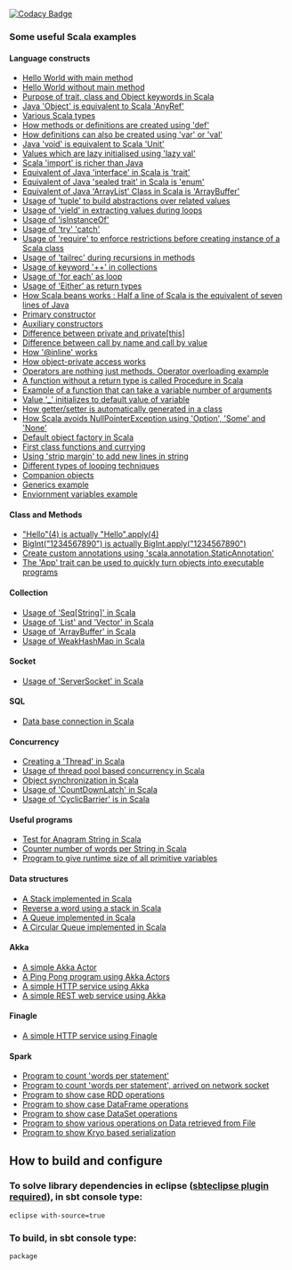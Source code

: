 [![Codacy Badge](https://api.codacy.com/project/badge/Grade/507e7b65e6794888b4a89a6682db0287)](https://www.codacy.com/app/inbravo/scala-src?utm_source=github.com&amp;utm_medium=referral&amp;utm_content=inbravo/scala-src&amp;utm_campaign=Badge_Grade)

### Some useful Scala examples

#### Language constructs
-  [Hello World with main method][HelloWorld.md]
-  [Hello World without main method][HelloWorldWithoutMain.md]
-  [Purpose of trait, class and Object keywords in Scala][ClassObjectTest.md]
-  [Java 'Object' is equivalent to Scala 'AnyRef'][VarArgsTest.md]
-  [Various Scala types][ValuesTest.md]
-  [How methods or definitions are created using 'def'][MethodTest.md]
-  [How definitions can also be created using 'var' or 'val'][VarAndValTest.md]
-  [Java 'void' is equivalent to Scala 'Unit'][MathOpsTest.md]
-  [Values which are lazy initialised using 'lazy val'][LazyValTest.md]
-  [Scala 'import' is richer than Java][ImportTest.md]
-  [Equivalent of Java 'interface' in Scala is 'trait'][MultipleTraitTest.md]
-  [Equivalent of Java 'sealed trait' in Scala is 'enum'][SealedTraitTest.md]
-  [Equivalent of Java 'ArrayList' Class in Scala is 'ArrayBuffer'][ArrayBufferTest.md]
-  [Usage of 'tuple' to build abstractions over related values][TupleTest.md]
-  [Usage of 'yield' in extracting values during loops][YieldTest.md]
-  [Usage of 'isInstanceOf'][InstanceOfTest.md]
-  [Usage of 'try' 'catch'][TryCatchTest.md]
-  [Usage of 'require' to enforce restrictions before creating instance of a Scala class][RequireTest.md]
-  [Usage of 'tailrec' during recursions in methods][FactorialTest.md]
-  [Usage of keyword '++' in collections][StringsTest.md]
-  [Usage of 'for each' as loop][ForEachTest.md]
-  [Usage of 'Either' as return types][EitherTest.md]
-  [How Scala beans works : Half a line of Scala is the equivalent of seven lines of Java][PrimaryConstructorTest.md]
-  [Primary constructor][PrimaryConstructorTest.md]
-  [Auxiliary constructors][AuxiliaryConstructorsTest.md]
-  [Difference between private and private[this]][ObjectPrivateAccess.md]
-  [Difference between call by name and call by value][CallByNameAndValueTest.md]
-  [How '@inline' works][MethodInlineTest.md]
-  [How object-private access works][ObjectPrivateAccess.md]
-  [Operators are nothing just methods. Operator overloading example][OperatorsAreMethods.md]
-  [A function without a return type is called Procedure in Scala][ProcedureTest.md]
-  [Example of a function that can take a variable number of arguments][VarArgsTest.md]
-  [Value '_' initializes to default value of variable][MutatorTest.md]
-  [How getter/setter is automatically generated in a class][MutatorTest.md]
-  [How Scala avoids NullPointerException using 'Option', 'Some' and 'None'][SomeNoneOptionTest.md]
-  [Default object factory in Scala][ObjectFactoryTest.md]
-  [First class functions and currying][FirstClassFuncTest.md]
-  [Using 'strip margin' to add new lines in string][CustomerRestService.md]
-  [Different types of looping techniques][LoopTest.md]
-  [Companion objects][CompanionObjectTest.md]
-  [Generics example][GenericsTest.md]
-  [Enviornment variables example][EnvironmentVarTest.md]

#### Class and Methods
-  ["Hello"(4) is actually "Hello".apply(4)][MathOpsTest.md]
-  [BigInt("1234567890") is actually BigInt.apply("1234567890")][MathOpsTest.md]
-  [Create custom annotations using 'scala.annotation.StaticAnnotation'][AnnotationTest.md]
-  [The 'App' trait can be used to quickly turn objects into executable programs][EitherTest.md]

#### Collection
-  [Usage of 'Seq[String]' in Scala][SeqOfStringsTest.md]
-  [Usage of 'List' and 'Vector' in Scala][ListTest.md]
-  [Usage of 'ArrayBuffer' in Scala][ArrayBufferTest.md]
-  [Usage of WeakHashMap in Scala][WeakHashMapTest.md]

#### Socket
-  [Usage of 'ServerSocket' in Scala][NetworkService.md]

#### SQL
-  [Data base connection in Scala][JDBCTest.md]

#### Concurrency
-  [Creating a 'Thread' in Scala][ThreadTest.md]
-  [Usage of thread pool based concurrency in Scala][NetworkService.md]
-  [Object synchronization in Scala][WeakHashMapTest.md]
-  [Usage of 'CountDownLatch' in Scala][CountDownLatchTest.md]
-  [Usage of 'CyclicBarrier' is in Scala][CyclicBarrierTest.md]

#### Useful programs
-  [Test for Anagram String in Scala][Anagram.md]
-  [Counter number of words per String in Scala][WordFrequency.md]
-  [Program to give runtime size of all primitive variables][PrimitiveVarsSizeTest.md]

#### Data structures
-  [A Stack implemented in Scala][Stack.md]
-  [Reverse a word using a stack in Scala][ReverseTheWord.md]
-  [A Queue implemented in Scala][Queue.md]
-  [A Circular Queue implemented in Scala][CircularQueue.md]

#### Akka
-  [A simple Akka Actor][HelloActor.md]
-  [A Ping Pong program using Akka Actors][PingPongTest.md]
-  [A simple HTTP service using Akka][SimpleHttpService.md]
-  [A simple REST web service using Akka][CustomerRestService.md]

#### Finagle
-  [A simple HTTP service using Finagle][FinagleHttpService.md]

#### Spark 
-  [Program to count 'words per statement'][SparkWordCount.md]
-  [Program to count 'words per statement', arrived on network socket][SocketWordCount.md]
-  [Program to show case RDD operations][SparkRDDTest.md]
-  [Program to show case DataFrame operations][SparkDFTest.md]
-  [Program to show case DataSet operations][SparkDSTest.md]
-  [Program to show various operations on Data retrieved from File][SparkTestFileTest.md]
-  [Program to show Kryo based serialization][KryoEncodingTest.md]

## How to build and configure
### To solve library dependencies in eclipse ([sbteclipse plugin required][Using-sbteclipse.md]), in sbt console type: 
    eclipse with-source=true
 
### To build, in sbt console type:
    package


[Using-sbteclipse.md]: https://github.com/typesafehub/sbteclipse/wiki/Using-sbteclipse
[HelloWorld.md]: https://github.com/inbravo/scala-src/blob/master/src/main/scala/com/inbravo/lang/HelloWorld.scala
[HelloWorldWithoutMain.md]: https://github.com/inbravo/scala-src/blob/master/src/main/scala/com/inbravo/lang/HelloWorldWithoutMain.scala
[ValuesTest.md]: https://github.com/inbravo/scala-src/blob/master/src/main/scala/com/inbravo/lang/ValuesTest.scala
[VarAndValTest.md]: https://github.com/inbravo/scala-src/blob/master/src/main/scala/com/inbravo/lang/VarAndValTest.scala
[MethodTest.md]: https://github.com/inbravo/scala-src/blob/master/src/main/scala/com/inbravo/lang/MethodTest.scala
[ClassObjectTest.md]: https://github.com/inbravo/scala-src/blob/master/src/main/scala/com/inbravo/lang/ClassObjectTest.scala
[ArrayBufferTest.md]: https://github.com/inbravo/scala-src/blob/master/src/main/scala/com/inbravo/lang/ArrayBufferTest.scala
[VarArgsTest.md]: https://github.com/inbravo/scala-src/blob/master/src/main/scala/com/inbravo/lang/VarArgsTest.scala
[ProcedureTest.md]: https://github.com/inbravo/scala-src/blob/master/src/main/scala/com/inbravo/lang/ProcedureTest.scala
[AnnotationTest.md]: https://github.com/inbravo/scala-src/blob/master/src/main/scala/com/inbravo/lang/AnnotationTest.scala
[MutatorTest.md]: https://github.com/inbravo/scala-src/blob/master/src/main/scala/com/inbravo/lang/MutatorTest.scala
[SomeNoneOptionTest.md]: https://github.com/inbravo/scala-src/blob/master/src/main/scala/com/inbravo/lang/SomeNoneOptionTest.scala
[EitherTest.md]: https://github.com/inbravo/scala-src/blob/master/src/main/scala/com/inbravo/lang/EitherTest.scala  
[LoopTest.md]: https://github.com/inbravo/scala-src/blob/master/src/main/scala/com/inbravo/lang/LoopTest.scala  
[MultipleTraitTest.md]: https://github.com/inbravo/scala-src/blob/master/src/main/scala/com/inbravo/lang/MultipleTraitTest.scala  
[SealedTraitTest.md]: https://github.com/inbravo/scala-src/blob/master/src/main/scala/com/inbravo/lang/SealedTraitTest.scala 
[TupleTest.md]: https://github.com/inbravo/scala-src/blob/master/src/main/scala/com/inbravo/lang/TupleTest.scala 
[ForEachTest.md]: https://github.com/inbravo/scala-src/blob/master/src/main/scala/com/inbravo/lang/ForEachTest.scala 
[YieldTest.md]: https://github.com/inbravo/scala-src/blob/master/src/main/scala/com/inbravo/lang/ForEachTest.scala 
[ObjectFactoryTest.md]: https://github.com/inbravo/scala-src/blob/master/src/main/scala/com/inbravo/lang/ObjectFactoryTest.scala 
[ImportTest.md]: https://github.com/inbravo/scala-src/blob/master/src/main/scala/com/inbravo/lang/ImportTest.scala 
[InstanceOfTest.md]: https://github.com/inbravo/scala-src/blob/master/src/main/scala/com/inbravo/lang/InstanceOfTest.scala 
[PrimaryConstructorTest.md]: https://github.com/inbravo/scala-src/blob/master/src/main/scala/com/inbravo/lang/PrimaryConstructorTest.scala
[AuxiliaryConstructorsTest.md]: https://github.com/inbravo/scala-src/blob/master/src/main/scala/com/inbravo/lang/AuxiliaryConstructorsTest.scala
[ObjectPrivateAccess.md]: https://github.com/inbravo/scala-src/blob/master/src/main/scala/com/inbravo/lang/ObjectPrivateAccess.scala
[CallByNameAndValueTest.md]: https://github.com/inbravo/scala-src/blob/master/src/main/scala/com/inbravo/lang/CallByNameAndValueTest.scala
[MethodInlineTest.md]: https://github.com/inbravo/scala-src/blob/master/src/main/scala/com/inbravo/lang/MethodInlineTest.scala
[GenericsTest.md]: https://github.com/inbravo/scala-src/blob/master/src/main/scala/com/inbravo/lang/GenericsTest.scala 
[StringsTest.md]: https://github.com/inbravo/scala-src/blob/master/src/main/scala/com/inbravo/lang/StringsTest.scala 
[SeqOfStringsTest.md]: https://github.com/inbravo/scala-src/blob/master/src/main/scala/com/inbravo/lang/SeqOfStringsTest.scala 
[ListTest.md]: https://github.com/inbravo/scala-src/blob/master/src/main/scala/com/inbravo/lang/SeqOfStringsTest.scala
[MathOpsTest.md]: https://github.com/inbravo/scala-src/blob/master/src/main/scala/com/inbravo/lang/MathOpsTest.scala  
[ArrayBufferTest.md]: https://github.com/inbravo/scala-src/blob/master/src/main/scala/com/inbravo/lang/SeqOfStringsTest.scala 
[CompanionObjectTest.md]: https://github.com/inbravo/scala-src/blob/master/src/main/scala/com/inbravo/lang/CompanionObjectTest.scala 
[MapTest.md]: https://github.com/inbravo/scala-src/blob/master/src/main/scala/com/inbravo/lang/MapTest.scala 
[EnvironmentVarTest.md]: https://github.com/inbravo/scala-src/blob/master/src/main/scala/com/inbravo/lang/EnvironmentVarTest.scala 
[FirstClassFuncTest.md]: https://github.com/inbravo/scala-src/blob/master/src/main/scala/com/inbravo/lang/FirstClassFuncTest.scala 
[TryCatchTest.md]: https://github.com/inbravo/scala-src/blob/master/src/main/scala/com/inbravo/lang/TryCatchTest.scala 
[RequireTest.md]: https://github.com/inbravo/scala-src/blob/master/src/main/scala/com/inbravo/lang/CompanionObjectTest.scala
[OperatorsAreMethods.md]: https://github.com/inbravo/scala-src/blob/master/src/main/scala/com/inbravo/lang/OperatorsAreMethods.scala 
[NetworkService.md]: https://github.com/inbravo/scala-src/blob/master/src/main/scala/com/inbravo/concurrency/NetworkService.scala
[JDBCTest.md]: https://github.com/inbravo/scala-src/blob/master/src/main/scala/com/inbravo/jdbc/JDBCTest.scala
[ThreadTest.md]: https://github.com/inbravo/scala-src/blob/master/src/main/scala/com/inbravo/concurrency/ThreadTest.scala
[CountDownLatchTest.md]: https://github.com/inbravo/scala-src/blob/master/src/main/scala/com/inbravo/concurrency/CountDownLatchTest.scala
[CyclicBarrierTest.md]: https://github.com/inbravo/scala-src/blob/master/src/main/scala/com/inbravo/concurrency/CyclicBarrierTest.scala
[FactorialTest.md]: https://github.com/inbravo/scala-src/blob/master/src/main/scala/com/inbravo/number/FactorialTest.scala
[LazyValTest.md]: https://github.com/inbravo/scala-src/blob/master/src/main/scala/com/inbravo/lang/LazyValTest.scala
[Anagram.md]: https://github.com/inbravo/scala-src/blob/master/src/main/scala/com/inbravo/string/Anagram.scala
[WordFrequency.md]: https://github.com/inbravo/scala-src/blob/master/src/main/scala/com/inbravo/string/WordFrequency.scala
[Stack.md]: https://github.com/inbravo/scala-src/blob/master/src/main/scala/com/inbravo/ds/stack/Stack.scala
[ReverseTheWord.md]: https://github.com/inbravo/scala-src/blob/master/src/main/scala/com/inbravo/ds/stack/ReverseTheWord.scala
[Queue.md]: https://github.com/inbravo/scala-src/blob/master/src/main/scala/com/inbravo/ds/queue/Queue.scala
[CircularQueue.md]: https://github.com/inbravo/scala-src/blob/master/src/main/scala/com/inbravo/ds/queue/CircularQueue.scala
[PrimitiveVarsSizeTest.md]: https://github.com/inbravo/scala-src/blob/master/src/main/scala/com/inbravo/memory/PrimitiveVarsSizeTest.scala
[HelloActor.md]: https://github.com/inbravo/scala-src/blob/master/src/main/scala/com/inbravo/akka/basic/HelloActor.scala
[PingPongTest.md]: https://github.com/inbravo/scala-src/blob/master/src/main/scala/com/inbravo/akka/basic/PingPongTest.scala
[SimpleHttpService.md]: https://github.com/inbravo/scala-src/blob/master/src/main/scala/com/inbravo/akka/http/SimpleHttpService.scala
[FinagleHttpService.md]: https://github.com/inbravo/scala-src/blob/master/src/main/scala/com/inbravo/finagle/FinagleHttpService.scala
[CustomerRestService.md]: https://github.com/inbravo/scala-src/blob/master/src/main/scala/com/inbravo/akka/http/CustomerRestService.scala
[WeakHashMapTest.md]: https://github.com/inbravo/scala-src/blob/master/src/main/scala/com/inbravo/lang/ref/WeakHashMapTest.scala
[SparkWordCount.md]: https://github.com/inbravo/scala-src/blob/master/src/main/scala/com/inbravo/spark/SparkWordCount.scala
[SparkRDDTest.md]: https://github.com/inbravo/scala-src/blob/master/src/main/scala/com/inbravo/spark/SparkRDDTest.scala
[SparkDFTest.md]: https://github.com/inbravo/scala-src/blob/master/src/main/scala/com/inbravo/spark/SparkDFTest.scala
[SparkDSTest.md]: https://github.com/inbravo/scala-src/blob/master/src/main/scala/com/inbravo/spark/SparkDSTest.scala
[SparkTestFileTest.md]: https://github.com/inbravo/scala-src/blob/master/src/main/scala/com/inbravo/spark/SparkTestFileTest.scala
[SocketWordCount.md]: https://github.com/inbravo/scala-src/blob/master/src/main/scala/com/inbravo/spark/SocketWordCount.scala
[KryoEncodingTest.md]: https://github.com/inbravo/scala-src/blob/master/src/main/scala/com/inbravo/spark/KryoEncodingTest.scala

